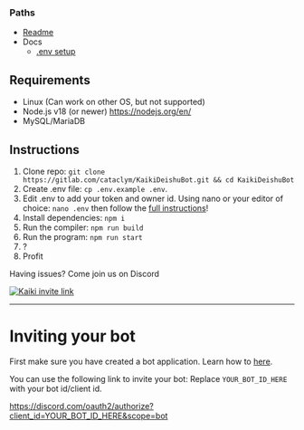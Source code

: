 ### Paths

-   [Readme](../README.md)
-   Docs
    -   [.env setup](ENV.md)

## Requirements

-   Linux (Can work on other OS, but not supported)
-   Node.js v18 (or newer) https://nodejs.org/en/
-   MySQL/MariaDB

## Instructions

1. Clone repo: `git clone https://gitlab.com/cataclym/KaikiDeishuBot.git && cd KaikiDeishuBot`
2. Create .env file: `cp .env.example .env`.
3. Edit .env to add your token and owner id. Using nano or your editor of choice: `nano .env` then follow the [full instructions](ENV.md)!
4. Install dependencies: `npm i`
5. Run the compiler: `npm run build`
6. Run the program: `npm run start`
7. ?
8. Profit

Having issues? Come join us on Discord

<a href="https://discord.gg/8G3AqjnFfX">
    <img src="https://discord.com/api/guilds/794671071886049280/embed.png?style=banner3" title="Discord Server" alt="Kaiki invite link">
</a>

---

# Inviting your bot

First make sure you have created a bot application. Learn how to [here](ENV.md).

You can use the following link to invite your bot: Replace `YOUR_BOT_ID_HERE` with your bot id/client id.

https://discord.com/oauth2/authorize?client_id=YOUR_BOT_ID_HERE&scope=bot
